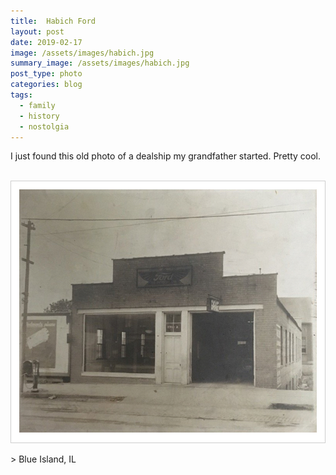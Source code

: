 ```yaml
---
title:  Habich Ford
layout: post
date: 2019-02-17
image: /assets/images/habich.jpg
summary_image: /assets/images/habich.jpg
post_type: photo
categories: blog
tags:
  - family
  - history
  - nostolgia
---
```


I just found this old photo of a dealship my grandfather started. Pretty cool.
<br><br>

  <div style="border:solid 1px #cecece;background: white;padding: 13px;">
<img src="/assets/images/habich.jpg" />
</div>
<br />
> Blue Island, IL
